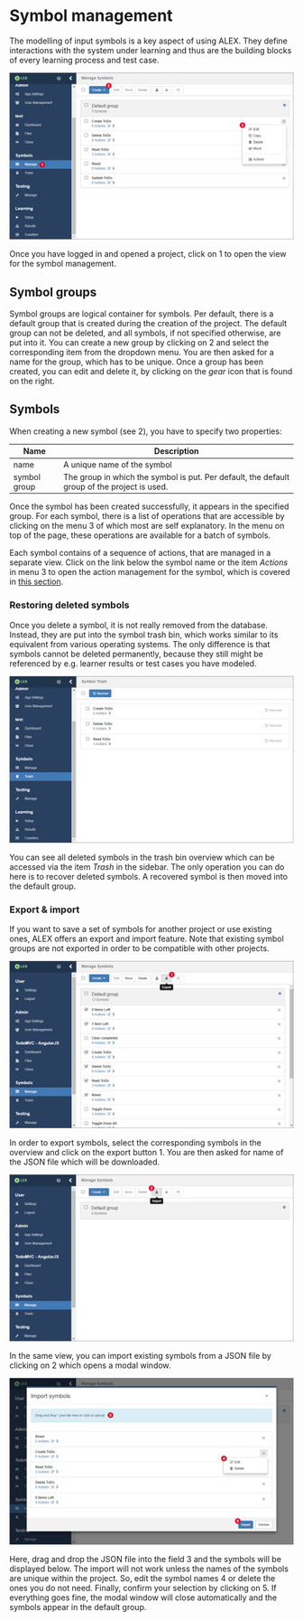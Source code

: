 # Symbol management

The modelling of input symbols is a key aspect of using ALEX.
They define interactions with the system under learning and thus are the building blocks of every learning process and test case.

![Symbols](assets/symbols-1.jpg)

Once you have logged in and opened a project, click on <span class="label">1</span> to open the view for the symbol management.


## Symbol groups

Symbol groups are logical container for symbols.
Per default, there is a default group that is created during the creation of the project.
The default group can not be deleted, and all symbols, if not specified otherwise, are put into it.
You can create a new group by clicking on <span class="label">2</span> and select the corresponding item from the dropdown menu.
You are then asked for a name for the group, which has to be unique.
Once a group has been created, you can edit and delete it, by clicking on the *gear* icon that is found on the right.


## Symbols

When creating a new symbol (see <span class="label">2</span>), you have to specify two properties:

| Name          | Description                                                                                  |
|---------------|----------------------------------------------------------------------------------------------|
| name          | A unique name of the symbol                                                                  |
| symbol group  | The group in which the symbol is put. Per default, the default group of the project is used. |

Once the symbol has been created successfully, it appears in the specified group.
For each symbol, there is a list of operations that are accessible by clicking on the menu <span class="label">3</span> of which most are self explanatory.
In the menu on top of the page, these operations are available for a batch of symbols.

Each symbol contains of a sequence of actions, that are managed in a separate view.
Click on the link below the symbol name or the item *Actions* in menu <span class="label">3</span> to open the action management for the symbol, which is covered in [this section](actions.md).


### Restoring deleted symbols

Once you delete a symbol, it is not really removed from the database.
Instead, they are put into the symbol trash bin, which works similar to its equivalent from various operating systems.
The only difference is that symbols cannot be deleted permanently, because they still might be referenced by e.g. learner results or test cases you have modeled.

![Symbols trash bin](assets/symbols-trash-bin.jpg)

You can see all deleted symbols in the trash bin overview which can be accessed via the item *Trash* in the sidebar.
The only operation you can do here is to recover deleted symbols.
A recovered symbol is then moved into the default group.


### Export & import

If you want to save a set of symbols for another project or use existing ones, ALEX offers an export and import feature.
Note that existing symbol groups are not exported in order to be compatible with other projects.

![Export](assets/export-1.jpg)

In order to export symbols, select the corresponding symbols in the overview and click on the export button <span class="label">1</span>.
You are then asked for name of the JSON file which will be downloaded.

![Import 1](assets/import-1.jpg)

In the same view, you can import existing symbols from a JSON file by clicking on <span class="label">2</span> which opens a modal window.

![Import 2](assets/import-2.jpg)

Here, drag and drop the JSON file into the field <span class="label">3</span> and the symbols will be displayed below.
The import will not work unless the names of the symbols are unique within the project.
So, edit the symbol names <span class="label">4</span> or delete the ones you do not need.
Finally, confirm your selection by clicking on <span class="label">5</span>.
If everything goes fine, the modal window will close automatically and the symbols appear in the default group.
